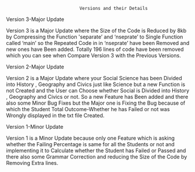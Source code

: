 								Versions and their Details

Version 3-Major Update

Version 3 is a Major Update where the Size of the Code is Reduced by 8kb by Compressing the Function 'separate’ and ‘nseprate’ to Single Function called ‘main’ so the Repeated Code in in ‘nseprate’ have been Removed and new ones have Been added. Totally 196 lines of code have been removed which you can see when Compare Version 3 with the Previous Versions.



Version 2-Major Update

Version 2 is a Major Update where your Social Science has been Divided into History , Geography and Civics just like Science but a new Function is not Created and the User can Choose whether Social is Divided into History , Geography and Civics or not. So a new Feature has Been added and there also some Minor Bug Fixes but the Major one is Fixing the Bug because of  which the Student Total Outcome-Whether he has Failed or not was Wrongly displayed in the txt file Created.



Version 1-Minor Update

Version 1 is a Minor Update because only one Feature which is asking whether the Failing Percentage is same for all the Students or not and implementing it to Calculate whether the Student has Failed or Passed and there also some Grammar Correction and reducing the Size of the Code by Removing Extra lines.

